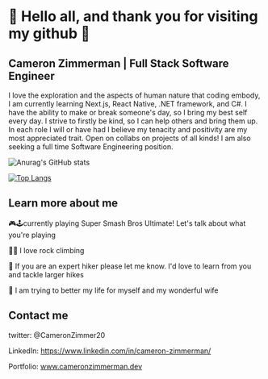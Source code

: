 # 🌳 Hello all, and thank you for visiting my github 🌳

## Cameron Zimmerman | Full Stack Software Engineer

I love the exploration and the aspects of human nature that coding embody, I am currently learning Next.js, React Native, .NET framework, and C#. I have the ability to make or break someone's day, so I bring my best self every day. I strive to firstly be kind, so I can help others and bring them up. In each role I will or have had I believe my tenacity and positivity are my most appreciated trait. Open on collabs on projects of all kinds! I am also seeking a full time Software Engineering position.

![Anurag's GitHub stats](https://github-readme-stats.vercel.app/api?username=CameronZimmerman&show_icons=true&theme=dark)

[![Top Langs](https://github-readme-stats.vercel.app/api/top-langs/?username=anuraghazra&layout=compact&theme=dark)](https://github.com/anuraghazra/github-readme-stats)

## Learn more about me

🎮🕹currently playing Super Smash Bros Ultimate! Let's talk about what you're playing

🧗‍♂️ I love rock climbing

🌄 If you are an expert hiker please let me know. I'd love to learn from you and tackle larger hikes

💑 I am trying to better my life for myself and my wonderful wife

## Contact me

twitter: @CameronZimmer20

LinkedIn: https://www.linkedin.com/in/cameron-zimmerman/

Portfolio: www.cameronzimmerman.dev
